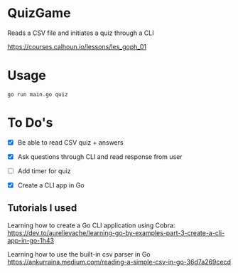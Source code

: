 # QuizGame

Reads a CSV file and initiates a quiz through a CLI

https://courses.calhoun.io/lessons/les_goph_01

# Usage
`go run main.go quiz`

# To Do's
- [x] Be able to read CSV quiz + answers
- [x] Ask questions through CLI and read response from user
- [ ] Add timer for quiz
- [x] Create a CLI app in Go


## Tutorials I used
Learning how to create a Go CLI application using Cobra: https://dev.to/aurelievache/learning-go-by-examples-part-3-create-a-cli-app-in-go-1h43

Learning how to use the built-in csv parser in Go
https://ankurraina.medium.com/reading-a-simple-csv-in-go-36d7a269cecd